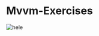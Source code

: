 # Mvvm-Exercises
![hele](https://github.com/infernotlc/Mvvm-Exercises/assets/70065773/e57db635-5979-46ee-94dd-d880cf085fbd)
